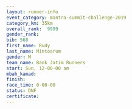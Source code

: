 ```yaml
---
layout: runner-info 
event_category: mantra-summit-challenge-2019 
category_km: 35km 
overall_rank:  9999
gender_rank:
bib: 568
first_name: Rudy
last_name: Mintoarum
gender: M
team_name: Bank Jatim Runners
start: Sun, 12-00-00 am
mbah_kamad: 
finish: 
race_time: 0-00-00
status: DNF
certificate: 
---
```

